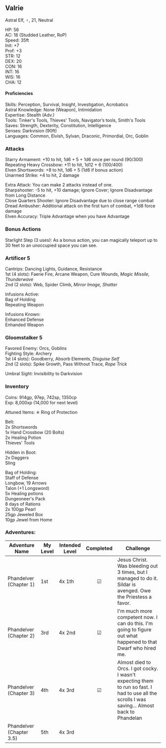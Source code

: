 ## Valrie
Astral Elf, ♀, 21, Neutral

HP: 56 \
AC: 18 (Studded Leather, RoP) \
Speed: 35ft \
Init: +7 \
Prof: +3 \
STR: 12 \
DEX: 20 \
CON: 16 \
INT: 16 \
WIS: 16 \
CHA: 12

#### Proficiencies
Skills: Perception, Survival, Insight, Investigation, Acrobatics \
Astral Knowledge: None (Weapon), Intimidation \
Expertise: Stealth (Adv.) \
Tools: Tinker's Tools, Thieves' Tools, Navigator’s tools, Smith's Tools \
Saves: Strength, Dexterity, Constitution, Intelligence \
Senses: Darkvision (90ft) \
Languages: Common, Elvish, Sylvan, Draconic, Primordial, Orc, Goblin

### Attacks
Starry Armament: +10 to hit, 1d6 + 5 + 1d6 once per round (90/300) \
Repeating Heavy Crossbow: +11 to hit, 1d12 + 6 (100/400) \
Elven Shortswords: +8 to hit, 1d6 + 5 (1d6 if bonus action) \
Unarmed Strike: +4 to hit, 2 damage

Extra Attack: You can make 2 attacks instead of one. \
Sharpshooter: -5 to hit, +10 damage; Ignore Cover; Ignore Disadvantage from Long Distance \
Close Quarters Shooter: Ignore Disadvantage due to close range combat \
Dread Ambusher: Additional attack on the first turn of combat, +1d8 force damage \
Elven Accuracy: Triple Advantage when you have Advantage

### Bonus Actions
Starlight Step (3 uses): As a bonus action, you can magically teleport up to 30 feet to an unoccupied space you can see. 

### Artificer 5
Cantrips: Dancing Lights, Guidance, Resistance \
1st (4 slots): Faerie Fire, Arcane Weapon, Cure Wounds, *Magic Missile, Thunderwave* \
2nd (2 slots): Web, Spider Climb, *Mirror Image, Shatter*

Infusions Active: \
Bag of Holding \
Repeating Weapon

Infusions Known: \
Enhanced Defense \
Enhanded Weapon

### Gloomstalker 5
Favored Enemy: Orcs, Goblins \
Fighting Style: Archery \
1st (4 slots): Goodberry, Absorb Elements, *Disguise Self* \
2nd (2 slots): Spike Growth, Pass Without Trace, *Rope Trick*

Umbral Sight: Invisibility to Darkvision 

### Inventory
Coins: 914gp, 97ep, 742sp, 1350cp \
Exp: 8,000xp (14,000 for next level)

Attuned Items:
✯ Ring of Protection 

Belt: \
2x Shortswords \
1x Hand Crossbow (20 Bolts) \
2x Healing Potion \
Thieves' Tools 

Hidden in Boot: \
2x Daggers \
Sling

Bag of Holding: \
Staff of Defense \
Longbow, 19 Arrows \
Talon (+1 Longsword) \
5x Healing potions \
Dungeoneer's Pack \
8 days of Rations \
2x 100gp Pearl \
25gp Jeweled Box \
10gp Jewel from Home


### Adventures:
| Adventure Name          | My Level | Intended Level | Completed | Challenge |
| ------------------------- | ------ | -------------- |:---:|-----|
| Phandelver (Chapter 1) |  1st   | 4x 1th         | ☑ | Jesus Christ. Was bleeding out 3 times, but I managed to do it. Sildar is avenged. Owe the Priestess a favor.|
| Phandelver (Chapter 2) | 3rd | 4x 2nd | ☑ | I'm much more competent now. I can do this. I'm going to figure out what happened to that Dwarf who hired me. |
| Phandelver (Chapter 3) | 4th | 4x 3rd | ☑ | Almost died to Orcs. I got cocky. I wasn't expecting them to run so fast. I had to use all the scrolls I was saving... Almost back to Phandelan |
| Phandelver (Chapter 3.5) | 5th | 4x 3rd |   |  |
